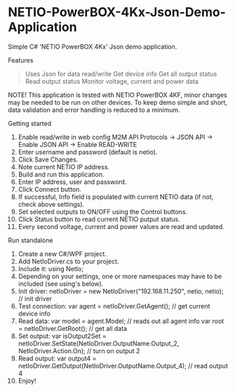 # NETIO-PowerBOX-4Kx-Json-Demo-Application
Simple C# 'NETIO PowerBOX 4Kx' Json demo application.

Features
> Uses Json for data read/write
> Get device info
> Get all output status
> Read output status 
> Monitor voltage, current and power data


NOTE!
This application is tested with NETIO PowerBOX 4KF, minor changes may be needed to be run on other devices.
To keep demo simple and short, data validation and error handling is reduced to a minimum.


Getting started                   
 1. Enable read/write in web config M2M API Protocols -> JSON API -> Enable JSON API -> Enable READ-WRITE
 2. Enter username and password (default is netio).
 3. Click Save Changes.
 4. Note current NETIO IP address.
 5. Build and run this application.
 6. Enter IP address, user and password.
 7. Click Connect button.
 8. If successful, Info field is populated with current NETIO data (if not, check above settings).
 9. Set selected outputs to ON/OFF using the Control buttons.
10. Click Status button to read current NETIO putput status.
11. Every second voltage, current and power values are read and updated.


Run standalone
 1. Create a new C#/WPF project.
 2. Add NetIoDriver.cs to your project.
 3. Include it: using NetIo;
 4. Depending on your settings, one or more namespaces may have to be included (see using's below).
 5. Init driver:  netIoDriver = new NetIoDriver("192.168.11.250", netio, netio); // init driver
 6. Test connection: var agent = netIoDriver.GetAgent(); // get current device info
 7. Read data:
    var model = agent.Model;            // reads out all agent info
    var root = netIoDriver.GetRoot();   // get all data
 8. Set output:
    var isOutput2Set = netIoDriver.SetState(NetIoDriver.OutputName.Output_2, NetIoDriver.Action.On); // turn on output 2
 9. Read output:
    var output4 = netIoDriver.GetOutput(NetIoDriver.OutputName.Output_4); // read output 4
10. Enjoy!
